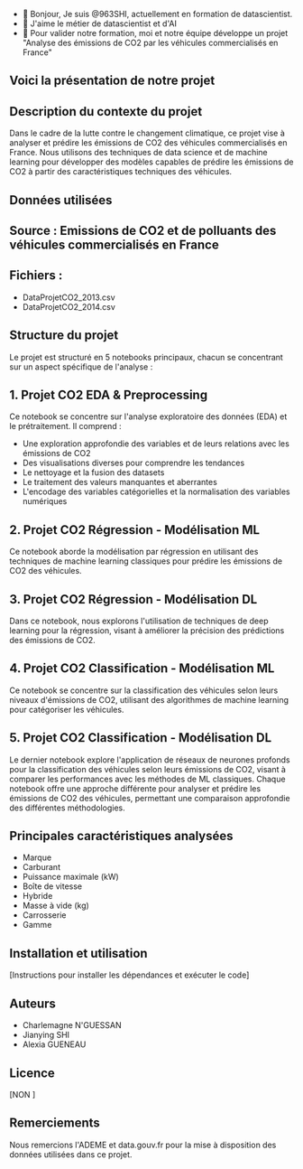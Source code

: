 - 👋 Bonjour, Je suis @963SHI, actuellement en formation de datascientist.
- 👀 J'aime le métier de datascientist et d'AI
- 🌱 Pour valider notre formation, moi et notre équipe développe un projet "Analyse des émissions de CO2 par les véhicules commercialisés en France"

 ## Voici la présentation de notre projet
 ## Description du contexte du projet
Dans le cadre de la lutte contre le changement climatique, ce projet vise à analyser et prédire les émissions de CO2 des véhicules commercialisés en France. Nous utilisons des techniques de data science et de machine learning pour développer des modèles capables de prédire les émissions de CO2 à partir des caractéristiques techniques des véhicules.

## Données utilisées
## Source : Emissions de CO2 et de polluants des véhicules commercialisés en France
## Fichiers :
- DataProjetCO2_2013.csv
- DataProjetCO2_2014.csv

## Structure du projet
Le projet est structuré en 5 notebooks principaux, chacun se concentrant sur un aspect spécifique de l'analyse :

## 1. Projet CO2 EDA & Preprocessing
Ce notebook se concentre sur l'analyse exploratoire des données (EDA) et le prétraitement. Il comprend :
- Une exploration approfondie des variables et de leurs relations avec les émissions de CO2
- Des visualisations diverses pour comprendre les tendances
- Le nettoyage et la fusion des datasets
- Le traitement des valeurs manquantes et aberrantes
- L'encodage des variables catégorielles et la normalisation des variables numériques
  
## 2. Projet CO2 Régression - Modélisation ML
Ce notebook aborde la modélisation par régression en utilisant des techniques de machine learning classiques pour prédire les émissions de CO2 des véhicules.

## 3. Projet CO2 Régression - Modélisation DL
Dans ce notebook, nous explorons l'utilisation de techniques de deep learning pour la régression, visant à améliorer la précision des prédictions des émissions de CO2.

## 4. Projet CO2 Classification - Modélisation ML
Ce notebook se concentre sur la classification des véhicules selon leurs niveaux d'émissions de CO2, utilisant des algorithmes de machine learning pour catégoriser les véhicules.

## 5. Projet CO2 Classification - Modélisation DL
Le dernier notebook explore l'application de réseaux de neurones profonds pour la classification des véhicules selon leurs émissions de CO2, visant à comparer les performances avec les méthodes de ML classiques.
Chaque notebook offre une approche différente pour analyser et prédire les émissions de CO2 des véhicules, permettant une comparaison approfondie des différentes méthodologies.

## Principales caractéristiques analysées
- Marque
- Carburant
- Puissance maximale (kW)
- Boîte de vitesse
- Hybride
- Masse à vide (kg)
- Carrosserie
- Gamme

## Installation et utilisation
[Instructions pour installer les dépendances et exécuter le code]

## Auteurs
- Charlemagne N'GUESSAN
- Jianying SHI
- Alexia GUENEAU

## Licence
[NON ]

## Remerciements
Nous remercions l'ADEME et data.gouv.fr pour la mise à disposition des données utilisées dans ce projet.




